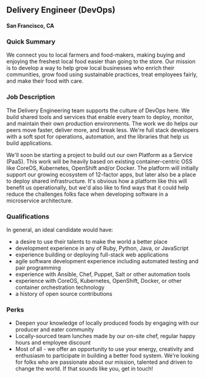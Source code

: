 ## Delivery Engineer (DevOps)
#### San Francisco, CA

### Quick Summary
We connect you to local farmers and food-makers, making buying and enjoying the freshest local food easier than going to the store. Our mission is to develop a way to help grow local businesses who enrich their communities, grow food using sustainable practices, treat employees fairly, and make their food with care.

### Job Description
The Delivery Engineering team supports the culture of DevOps here. We build shared tools and services that enable every team to deploy, monitor, and maintain their own production environments. The work we do helps our peers move faster, deliver more, and break less. We're full stack developers with a soft spot for operations, automation, and the libraries that help us build applications.

We'll soon be starting a project to build out our own Platform as a Service (PaaS).  This work will be heavily based on existing container-centric OSS like CoreOS, Kubernetes, OpenShift and/or Docker.  The platform will initially support our growing ecosystem of 12-factor apps, but later also be a place to deploy shared infrastructure.  It's obvious how a platform like this will benefit us operationally, but we'd also like to find ways that it could help reduce the challenges folks face when developing software in a microservice architecture.

### Qualifications
In general, an ideal candidate would have:
+	a desire to use their talents to make the world a better place
+	development experience in any of Ruby, Python, Java, or JavaScript
+	experience building or deploying full-stack web applications
+	agile software development experience including automated testing and pair programming
+	experience with Ansible, Chef, Puppet, Salt or other automation tools
+	experience with CoreOS, Kubernetes, OpenShift, Docker, or other container orchestration technology
+	a history of open source contributions

### Perks
+	Deepen your knowledge of locally produced foods by engaging with our producer and eater community
+	Locally-sourced team lunches made by our on-site chef, regular happy hours and employee discount
+	Most of all - we offer an opportunity to use your energy, creativity and enthusiasm to participate in building a better food system. We're looking for folks who are passionate about our mission, talented and driven to change the world. If that sounds like you, get in touch!


